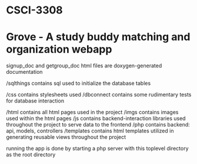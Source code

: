 CSCI-3308
=============

Grove - A study buddy matching and organization webapp
=======================================================

signup_doc and getgroup_doc html files are doxygen-generated documentation

/sqlthings contains sql used to initialize the database tables

/css contains stylesheets used
/dbconnect contains some rudimentary tests for database interaction

/html contains all html pages used in the project
/imgs contains images used within the html pages
/js contains backend-interaction libraries used throughout the project to serve data to the frontend
/php contains backend: api, models, controllers
/templates contains html templates utilized in generating reusable views throughout the project

running the app is done by starting a php server with this toplevel directory as the root directory
 
